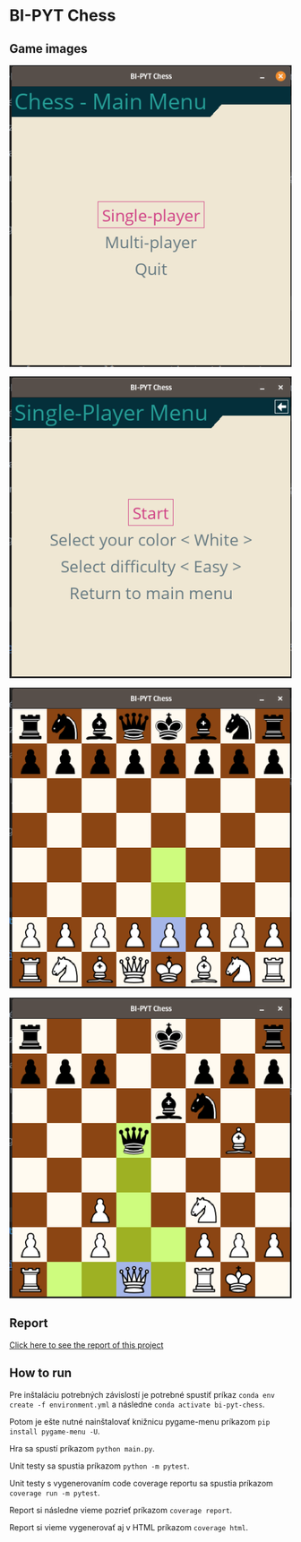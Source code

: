 # BI-PYT Chess 

## Game images

![menu1](img/menu1.png)

![menu2](img/menu2.png)

![game1](img/game1.png)

![game2](img/game2.png)

## Report

[Click here to see the report of this project](hujomark.pdf)

## How to run

Pre inštaláciu potrebných závislostí je potrebné spustiť príkaz `conda env create -f environment.yml` a následne `conda activate bi-pyt-chess`.

Potom je ešte nutné nainštalovať knižnicu pygame-menu príkazom `pip install pygame-menu -U`.

Hra sa spustí príkazom `python main.py`.

Unit testy sa spustia príkazom `python -m pytest`.

Unit testy s vygenerovaním code coverage reportu sa spustia príkazom `coverage run -m pytest`.

Report si následne vieme pozrieť príkazom `coverage report`.

Report si vieme vygenerovať aj v HTML príkazom `coverage html`.
